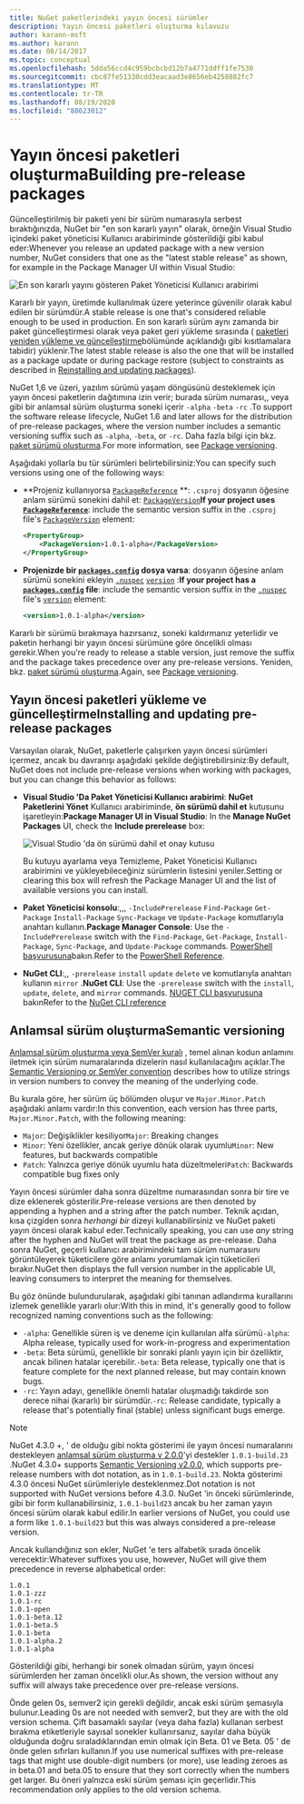 ```yaml
---
title: NuGet paketlerindeki yayın öncesi sürümler
description: Yayın öncesi paketleri oluşturma kılavuzu
author: karann-msft
ms.author: karann
ms.date: 08/14/2017
ms.topic: conceptual
ms.openlocfilehash: 5dda56ccd4c959bcbcbd12b7a4771ddff1fe7530
ms.sourcegitcommit: cbc87fe51330cdd3eacaad3e8656eb4258882fc7
ms.translationtype: MT
ms.contentlocale: tr-TR
ms.lasthandoff: 08/19/2020
ms.locfileid: "88623012"
---
```

# <a name="building-pre-release-packages"></a><span data-ttu-id="a8180-103">Yayın öncesi paketleri oluşturma</span><span class="sxs-lookup"><span data-stu-id="a8180-103">Building pre-release packages</span></span>

<span data-ttu-id="a8180-104">Güncelleştirilmiş bir paketi yeni bir sürüm numarasıyla serbest bıraktığınızda, NuGet bir "en son kararlı yayın" olarak, örneğin Visual Studio içindeki paket yöneticisi Kullanıcı arabiriminde gösterildiği gibi kabul eder:</span><span class="sxs-lookup"><span data-stu-id="a8180-104">Whenever you release an updated package with a new version number, NuGet considers that one as the "latest stable release" as shown, for example in the Package Manager UI within Visual Studio:</span></span>

![En son kararlı yayını gösteren Paket Yöneticisi Kullanıcı arabirimi](media/Prerelease_01-LatestStable.png)

<span data-ttu-id="a8180-106">Kararlı bir yayın, üretimde kullanılmak üzere yeterince güvenilir olarak kabul edilen bir sürümdür.</span><span class="sxs-lookup"><span data-stu-id="a8180-106">A stable release is one that's considered reliable enough to be used in production.</span></span> <span data-ttu-id="a8180-107">En son kararlı sürüm aynı zamanda bir paket güncelleştirmesi olarak veya paket geri yükleme sırasında ( [paketleri yeniden yükleme ve güncelleştirme](../consume-packages/reinstalling-and-updating-packages.md)bölümünde açıklandığı gibi kısıtlamalara tabidir) yüklenir.</span><span class="sxs-lookup"><span data-stu-id="a8180-107">The latest stable release is also the one that will be installed as a package update or during package restore (subject to constraints as described in [Reinstalling and updating packages](../consume-packages/reinstalling-and-updating-packages.md)).</span></span>

<span data-ttu-id="a8180-108">NuGet 1,6 ve üzeri, yazılım sürümü yaşam döngüsünü desteklemek için yayın öncesi paketlerin dağıtımına izin verir; burada sürüm numarası,, veya gibi bir anlamsal sürüm oluşturma soneki içerir `-alpha` `-beta` `-rc` .</span><span class="sxs-lookup"><span data-stu-id="a8180-108">To support the software release lifecycle, NuGet 1.6 and later allows for the distribution of pre-release packages, where the version number includes a semantic versioning suffix such as `-alpha`, `-beta`, or `-rc`.</span></span> <span data-ttu-id="a8180-109">Daha fazla bilgi için bkz. [paket sürümü oluşturma](../concepts/package-versioning.md#pre-release-versions).</span><span class="sxs-lookup"><span data-stu-id="a8180-109">For more information, see [Package versioning](../concepts/package-versioning.md#pre-release-versions).</span></span>

<span data-ttu-id="a8180-110">Aşağıdaki yollarla bu tür sürümleri belirtebilirsiniz:</span><span class="sxs-lookup"><span data-stu-id="a8180-110">You can specify such versions using one of the following ways:</span></span>

- <span data-ttu-id="a8180-111">\*\*Projeniz kullanıyorsa [`PackageReference`](../consume-packages/package-references-in-project-files.md) \*\*: `.csproj` dosyanın öğesine anlam sürümü sonekini dahil et: [`PackageVersion`](/dotnet/core/tools/csproj#packageversion)</span><span class="sxs-lookup"><span data-stu-id="a8180-111">**If your project uses [`PackageReference`](../consume-packages/package-references-in-project-files.md)**: include the semantic version suffix in the `.csproj` file's [`PackageVersion`](/dotnet/core/tools/csproj#packageversion) element:</span></span>

    ```xml
    <PropertyGroup>
        <PackageVersion>1.0.1-alpha</PackageVersion>
    </PropertyGroup>
    ```

- <span data-ttu-id="a8180-112">**Projenizde bir [`packages.config`](../reference/packages-config.md) dosya varsa**: dosyanın öğesine anlam sürümü sonekini ekleyin [`.nuspec`](../reference/nuspec.md) [`version`](../reference/nuspec.md#version) :</span><span class="sxs-lookup"><span data-stu-id="a8180-112">**If your project has a [`packages.config`](../reference/packages-config.md) file**: include the semantic version suffix in the [`.nuspec`](../reference/nuspec.md) file's [`version`](../reference/nuspec.md#version) element:</span></span>

    ```xml
    <version>1.0.1-alpha</version>
    ```

<span data-ttu-id="a8180-113">Kararlı bir sürümü bırakmaya hazırsanız, soneki kaldırmanız yeterlidir ve paketin herhangi bir yayın öncesi sürümüne göre öncelikli olması gerekir.</span><span class="sxs-lookup"><span data-stu-id="a8180-113">When you're ready to release a stable version, just remove the suffix and the package takes precedence over any pre-release versions.</span></span> <span data-ttu-id="a8180-114">Yeniden, bkz. [paket sürümü oluşturma](../concepts/package-versioning.md#pre-release-versions).</span><span class="sxs-lookup"><span data-stu-id="a8180-114">Again, see [Package versioning](../concepts/package-versioning.md#pre-release-versions).</span></span>

## <a name="installing-and-updating-pre-release-packages"></a><span data-ttu-id="a8180-115">Yayın öncesi paketleri yükleme ve güncelleştirme</span><span class="sxs-lookup"><span data-stu-id="a8180-115">Installing and updating pre-release packages</span></span>

<span data-ttu-id="a8180-116">Varsayılan olarak, NuGet, paketlerle çalışırken yayın öncesi sürümleri içermez, ancak bu davranışı aşağıdaki şekilde değiştirebilirsiniz:</span><span class="sxs-lookup"><span data-stu-id="a8180-116">By default, NuGet does not include pre-release versions when working with packages, but you can change this behavior as follows:</span></span>

- <span data-ttu-id="a8180-117">**Visual Studio 'Da Paket Yöneticisi Kullanıcı arabirimi**: **NuGet Paketlerini Yönet** Kullanıcı arabiriminde, **ön sürümü dahil et** kutusunu işaretleyin:</span><span class="sxs-lookup"><span data-stu-id="a8180-117">**Package Manager UI in Visual Studio**: In the **Manage NuGet Packages** UI, check the **Include prerelease** box:</span></span>

    ![Visual Studio 'da ön sürümü dahil et onay kutusu](media/Prerelease_02-CheckPrerelease.png)

    <span data-ttu-id="a8180-119">Bu kutuyu ayarlama veya Temizleme, Paket Yöneticisi Kullanıcı arabirimini ve yükleyebileceğiniz sürümlerin listesini yeniler.</span><span class="sxs-lookup"><span data-stu-id="a8180-119">Setting or clearing this box will refresh the Package Manager UI and the list of available versions you can install.</span></span>

- <span data-ttu-id="a8180-120">**Paket Yöneticisi konsolu**:,,, `-IncludePrerelease` `Find-Package` `Get-Package` `Install-Package` `Sync-Package` ve `Update-Package` komutlarıyla anahtarı kullanın.</span><span class="sxs-lookup"><span data-stu-id="a8180-120">**Package Manager Console**: Use the `-IncludePrerelease` switch with the `Find-Package`, `Get-Package`, `Install-Package`, `Sync-Package`, and `Update-Package` commands.</span></span> <span data-ttu-id="a8180-121">[PowerShell başvurusuna](../reference/powershell-reference.md)bakın.</span><span class="sxs-lookup"><span data-stu-id="a8180-121">Refer to the [PowerShell Reference](../reference/powershell-reference.md).</span></span>

- <span data-ttu-id="a8180-122">**NuGet CLI**:,, `-prerelease` `install` `update` `delete` ve komutlarıyla anahtarı kullanın `mirror` .</span><span class="sxs-lookup"><span data-stu-id="a8180-122">**NuGet CLI**: Use the `-prerelease` switch with the `install`, `update`, `delete`, and `mirror` commands.</span></span> <span data-ttu-id="a8180-123">[NUGET CLI başvurusuna](../reference/nuget-exe-cli-reference.md) bakın</span><span class="sxs-lookup"><span data-stu-id="a8180-123">Refer to the [NuGet CLI reference](../reference/nuget-exe-cli-reference.md)</span></span>

## <a name="semantic-versioning"></a><span data-ttu-id="a8180-124">Anlamsal sürüm oluşturma</span><span class="sxs-lookup"><span data-stu-id="a8180-124">Semantic versioning</span></span>

<span data-ttu-id="a8180-125">[Anlamsal sürüm oluşturma veya SemVer kuralı](https://semver.org/spec/v1.0.0.html) , temel alınan kodun anlamını iletmek için sürüm numaralarında dizelerin nasıl kullanılacağını açıklar.</span><span class="sxs-lookup"><span data-stu-id="a8180-125">The [Semantic Versioning or SemVer convention](https://semver.org/spec/v1.0.0.html) describes how to utilize strings in version numbers to convey the meaning of the underlying code.</span></span>

<span data-ttu-id="a8180-126">Bu kurala göre, her sürüm üç bölümden oluşur ve `Major.Minor.Patch` aşağıdaki anlamı vardır:</span><span class="sxs-lookup"><span data-stu-id="a8180-126">In this convention, each version has three parts, `Major.Minor.Patch`, with the following meaning:</span></span>

- <span data-ttu-id="a8180-127">`Major`: Değişiklikler kesiliyor</span><span class="sxs-lookup"><span data-stu-id="a8180-127">`Major`: Breaking changes</span></span>
- <span data-ttu-id="a8180-128">`Minor`: Yeni özellikler, ancak geriye dönük olarak uyumlu</span><span class="sxs-lookup"><span data-stu-id="a8180-128">`Minor`: New features, but backwards compatible</span></span>
- <span data-ttu-id="a8180-129">`Patch`: Yalnızca geriye dönük uyumlu hata düzeltmeleri</span><span class="sxs-lookup"><span data-stu-id="a8180-129">`Patch`: Backwards compatible bug fixes only</span></span>

<span data-ttu-id="a8180-130">Yayın öncesi sürümler daha sonra düzeltme numarasından sonra bir tire ve dize eklenerek gösterilir.</span><span class="sxs-lookup"><span data-stu-id="a8180-130">Pre-release versions are then denoted by appending a hyphen and a string after the patch number.</span></span> <span data-ttu-id="a8180-131">Teknik açıdan, kısa çizgiden sonra *herhangi bir* dizeyi kullanabilirsiniz ve NuGet paketi yayın öncesi olarak kabul eder.</span><span class="sxs-lookup"><span data-stu-id="a8180-131">Technically speaking, you can use *any* string after the hyphen and NuGet will treat the package as pre-release.</span></span> <span data-ttu-id="a8180-132">Daha sonra NuGet, geçerli kullanıcı arabirimindeki tam sürüm numarasını görüntüleyerek tüketicilere göre anlamı yorumlamak için tüketicileri bırakır.</span><span class="sxs-lookup"><span data-stu-id="a8180-132">NuGet then displays the full version number in the applicable UI, leaving consumers to interpret the meaning for themselves.</span></span>

<span data-ttu-id="a8180-133">Bu göz önünde bulundurularak, aşağıdaki gibi tanınan adlandırma kurallarını izlemek genellikle yararlı olur:</span><span class="sxs-lookup"><span data-stu-id="a8180-133">With this in mind, it's generally good to follow recognized naming conventions such as the following:</span></span>

- <span data-ttu-id="a8180-134">`-alpha`: Genellikle süren iş ve deneme için kullanılan alfa sürümü</span><span class="sxs-lookup"><span data-stu-id="a8180-134">`-alpha`: Alpha release, typically used for work-in-progress and experimentation</span></span>
- <span data-ttu-id="a8180-135">`-beta`: Beta sürümü, genellikle bir sonraki planlı yayın için bir özelliktir, ancak bilinen hatalar içerebilir.</span><span class="sxs-lookup"><span data-stu-id="a8180-135">`-beta`: Beta release, typically one that is feature complete for the next planned release, but may contain known bugs.</span></span>
- <span data-ttu-id="a8180-136">`-rc`: Yayın adayı, genellikle önemli hatalar oluşmadığı takdirde son derece nihai (kararlı) bir sürümdür.</span><span class="sxs-lookup"><span data-stu-id="a8180-136">`-rc`: Release candidate, typically a release that's potentially final (stable) unless significant bugs emerge.</span></span>

> [!Note]
> <span data-ttu-id="a8180-137">NuGet 4.3.0 +, ' de olduğu gibi nokta gösterimi ile yayın öncesi numaralarını destekleyen [anlamsal sürüm oluşturma v 2.0.0](https://semver.org/spec/v2.0.0.html)'yi destekler `1.0.1-build.23` .</span><span class="sxs-lookup"><span data-stu-id="a8180-137">NuGet 4.3.0+ supports [Semantic Versioning v2.0.0](https://semver.org/spec/v2.0.0.html), which supports pre-release numbers with dot notation, as in `1.0.1-build.23`.</span></span> <span data-ttu-id="a8180-138">Nokta gösterimi 4.3.0 öncesi NuGet sürümleriyle desteklenmez.</span><span class="sxs-lookup"><span data-stu-id="a8180-138">Dot notation is not supported with NuGet versions before 4.3.0.</span></span> <span data-ttu-id="a8180-139">NuGet 'in önceki sürümlerinde, gibi bir form kullanabilirsiniz, `1.0.1-build23` ancak bu her zaman yayın öncesi sürüm olarak kabul edilir.</span><span class="sxs-lookup"><span data-stu-id="a8180-139">In earlier versions of NuGet, you could use a form like `1.0.1-build23` but this was always considered a pre-release version.</span></span>

<span data-ttu-id="a8180-140">Ancak kullandığınız son ekler, NuGet 'e ters alfabetik sırada öncelik verecektir:</span><span class="sxs-lookup"><span data-stu-id="a8180-140">Whatever suffixes you use, however, NuGet will give them precedence in reverse alphabetical order:</span></span>

    1.0.1
    1.0.1-zzz
    1.0.1-rc
    1.0.1-open
    1.0.1-beta.12
    1.0.1-beta.5
    1.0.1-beta
    1.0.1-alpha.2
    1.0.1-alpha

<span data-ttu-id="a8180-141">Gösterildiği gibi, herhangi bir sonek olmadan sürüm, yayın öncesi sürümlerden her zaman öncelikli olur.</span><span class="sxs-lookup"><span data-stu-id="a8180-141">As shown, the version without any suffix will always take precedence over pre-release versions.</span></span>

<span data-ttu-id="a8180-142">Önde gelen 0s, semver2 için gerekli değildir, ancak eski sürüm şemasıyla bulunur.</span><span class="sxs-lookup"><span data-stu-id="a8180-142">Leading 0s are not needed with semver2, but they are with the old version schema.</span></span> <span data-ttu-id="a8180-143">Çift basamaklı sayılar (veya daha fazla) kullanan serbest bırakma etiketleriyle sayısal sonekler kullanırsanız, sayılar daha büyük olduğunda doğru sıraladıklarından emin olmak için Beta. 01 ve Beta. 05 ' de önde gelen sıfırları kullanın.</span><span class="sxs-lookup"><span data-stu-id="a8180-143">If you use numerical suffixes with pre-release tags that might use double-digit numbers (or more), use leading zeroes as in beta.01 and beta.05 to ensure that they sort correctly when the numbers get larger.</span></span> <span data-ttu-id="a8180-144">Bu öneri yalnızca eski sürüm şeması için geçerlidir.</span><span class="sxs-lookup"><span data-stu-id="a8180-144">This recommendation only applies to the old version schema.</span></span>
